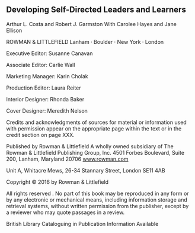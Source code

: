 ## Developing Self-Directed Leaders and Learners

Arthur L. Costa and Robert J. Garmston With Carolee Hayes and Jane Ellison

ROWMAN &amp; LITTLEFIELD Lanham · Boulder · New York · London

Executive Editor: Susanne Canavan

Associate Editor: Carlie Wall

Marketing Manager: Karin Cholak

Production Editor: Laura Reiter

Interior Designer: Rhonda Baker

Cover Designer: Meredith Nelson

Credits and acknowledgments of sources for material or information used with permission appear on the appropriate page within the text or in the credit section on page XXX.

Published by Rowman &amp; Littlefield A wholly owned subsidiary of The Rowman &amp; Littlefield Publishing Group, Inc. 4501 Forbes Boulevard, Suite 200, Lanham, Maryland 20706 www.rowman.com

Unit A, Whitacre Mews, 26-34 Stannary Street, London SE11 4AB

Copyright © 2016 by Rowman &amp; Littlefield

All rights reserved . No part of this book may be reproduced in any form or by any electronic or mechanical means, including information storage and retrieval systems, without written permission from the publisher, except by a reviewer who may quote passages in a review.

British Library Cataloguing in Publication Information Available